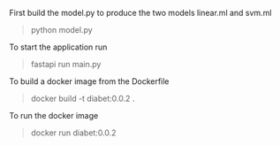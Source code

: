 First build the model.py to produce the two models linear.ml and svm.ml

> python model.py

To start the application run 

> fastapi run main.py

To build a docker image from the Dockerfile

> docker build -t diabet:0.0.2 .

To run the docker image

> docker run diabet:0.0.2
